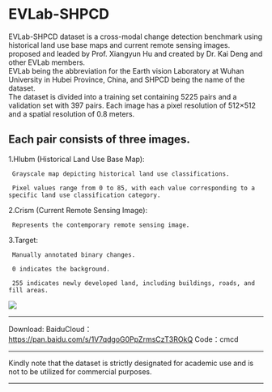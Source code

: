 # EVLab-SHPCD 
EVLab-SHPCD dataset is a cross-modal change detection benchmark using historical land use base maps and current remote sensing images.  proposed and leaded by Prof. Xiangyun Hu and created by Dr. Kai Deng and other EVLab members.  
EVLab being the abbreviation for the Earth vision Laboratory at Wuhan University in Hubei Province, China, and SHPCD being the name of the dataset.  
The dataset is divided into a training set containing 5225 pairs and a validation set with 397 pairs. 
Each image has a pixel resolution of 512×512 and a spatial resolution of 0.8 meters.  

Each pair consists of three images.
---
  1.Hlubm (Historical Land Use Base Map):
  
     Grayscale map depicting historical land use classifications.
    
     Pixel values range from 0 to 85, with each value corresponding to a specific land use classification category.
    
  2.Crism (Current Remote Sensing Image):
  
     Represents the contemporary remote sensing image.
    
  3.Target:
  
     Manually annotated binary changes.
    
     0 indicates the background.
    
     255 indicates newly developed land, including buildings, roads, and fill areas.
![](https://github.com/whudk/EVLab-SHPCD/blob/main/images/evlab_shpcd.png)
***
Download:
BaiduCloud：https://pan.baidu.com/s/1V7qdgoG0PpZrmsCzT3ROkQ
Code：cmcd 
***
Kindly note that the dataset is strictly designated for academic use and is not to be utilized for commercial purposes.
***
